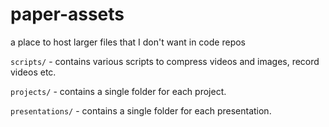 # paper-assets
a place to host larger files that I don't want in code repos


`scripts/` - contains various scripts to compress videos and images, record videos etc.

`projects/` - contains a single folder for each project.

`presentations/` - contains a single folder for each presentation.